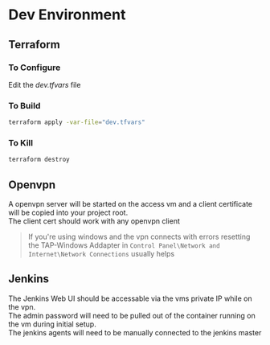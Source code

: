 # Dev Environment

## Terraform

### To Configure
Edit the *dev.tfvars* file

### To Build
```bash
terraform apply -var-file="dev.tfvars"
```

### To Kill
```bash
terraform destroy
```

## Openvpn
A openvpn server will be started on the access vm and a client certificate will be copied into your project root.  
The client cert should work with any openvpn client

> If you're using windows and the vpn connects with errors resetting the TAP-Windows Addapter in `Control Panel\Network and Internet\Network Connections` usually helps

## Jenkins
The Jenkins Web UI should be accessable via the vms private IP while on the vpn.  
The admin password will need to be pulled out of the container running on the vm during initial setup.  
The jenkins agents will need to be manually connected to the jenkins master